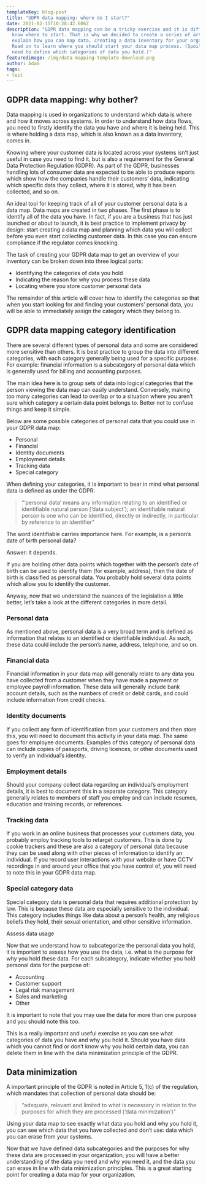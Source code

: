 ```yaml
---
templateKey: blog-post
title: "GDPR data mapping: where do I start?"
date: 2021-02-15T10:28:42.606Z
description: "GDPR data mapping can be a tricky exercise and it is difficult to
  know where to start. That is why we decided to create a series of articles to
  explain how you can map data, creating a data inventory for your organization.
  Read on to learn where you should start your data map process. (Spoiler: you
  need to define which categories of data you hold.)"
featuredimage: /img/data-mapping-template-download.png
author: Adam
tags:
- test
---
```

## GDPR data mapping: why bother?

Data mapping is used in organizations to understand which data is where and how it moves across systems. In order to understand how data flows, you need to firstly identify the data you have and where it is being held. This is where holding a data map, which is also known as a data inventory, comes in.

Knowing where your customer data is located across your systems isn’t just useful in case you need to find it, but is also a requirement for the General Data Protection Regulation (GDPR). As part of the GDPR, businesses handling lots of consumer data are expected to be able to produce reports which show how the companies handle their customers’ data, indicating which specific data they collect, where it is stored, why it has been collected, and so on.

An ideal tool for keeping track of all of your customer personal data is a data map. Data maps are created in two phases. The first phase is to identify all of the data you have. In fact, if you are a business that has just launched or about to launch, it is best practice to implement privacy by design: start creating a data map and planning which data you will collect before you even start collecting customer data. In this case you can ensure compliance if the regulator comes knocking.

The task of creating your GDPR data map to get an overview of your inventory can be broken down into three logical parts:

* Identifying the categories of data you hold
* Indicating the reason for why you process these data
* Locating where you store customer personal data

The remainder of this article will cover how to identify the categories so that when you start looking for and finding your customers’ personal data, you will be able to immediately assign the category which they belong to.

## GDPR data mapping category identification

There are several different types of personal data and some are considered more sensitive than others. It is best practice to group the data into different categories, with each category generally being used for a specific purpose. For example: financial information is a subcategory of personal data which is generally used for billing and accounting purposes.

The main idea here is to group sets of data into logical categories that the person viewing the data map can easily understand. Conversely, making too many categories can lead to overlap or to a situation where you aren’t sure which category a certain data point belongs to. Better not to confuse things and keep it simple.

Below are some possible categories of personal data that you could use in your GDPR data map:

* Personal
* Financial
* Identity documents
* Employment details
* Tracking data
* Special category

When defining your categories, it is important to bear in mind what personal data is defined as under the GDPR:

> “‘personal data’ means any information relating to an identified or identifiable natural person (‘data subject’); an identifiable natural person is one who can be identified, directly or indirectly, in particular by reference to an identifier”

The word identifiable carries importance here. For example, is a person’s date of birth personal data?



Answer: it depends.



If you are holding other data points which together with the person’s date of birth can be used to identify them (for example, address), then the date of birth is classified as personal data. You probably hold several data points which allow you to identify the customer.



Anyway, now that we understand the nuances of the legislation a little better, let’s take a look at the different categories in more detail.

### Personal data

As mentioned above, personal data is a very broad term and is defined as information that relates to an identified or identifiable individual. As such, these data could include the person’s name, address, telephone, and so on.

### Financial data

Financial information in your data map will generally relate to any data you have collected from a customer when they have made a payment or employee payroll information. These data will generally include bank account details, such as the numbers of credit or debit cards, and could include information from credit checks.

### Identity documents

If you collect any form of identification from your customers and then store this, you will need to document this activity in your data map. The same goes for employee documents. Examples of this category of personal data can include copies of passports, driving licences, or other documents used to verify an individual’s identity.

### Employment details

Should your company collect data regarding an individual’s employment details, it is best to document this in a separate category. This category generally relates to members of staff you employ and can include resumes, education and training records, or references.

### Tracking data

If you work in an online business that processes your customers data, you probably employ tracking tools to retarget customers. This is done by cookie trackers and these are also a category of personal data because they can be used along with other pieces of information to identify an individual. If you record user interactions with your website or have CCTV recordings in and around your office that you have control of, you will need to note this in your GDPR data map.

### Special category data

Special category data is personal data that requires additional protection by law. This is because these data are especially sensitive to the individual. This category includes things like data about a person’s health, any religious beliefs they hold, their sexual orientation, and other sensitive information.

Assess data usage

Now that we understand how to subcategorize the personal data you hold, it is important to assess how you use the data, i.e. what is the purpose for why you hold these data. For each subcategory, indicate whether you hold personal data for the purpose of:

* Accounting
* Customer support
* Legal risk management
* Sales and marketing
* Other

It is important to note that you may use the data for more than one purpose and you should note this too.

This is a really important and useful exercise as you can see what categories of data you have and why you hold it. Should you have data which you cannot find or don’t know why you hold certain data, you can delete them in line with the data minimization principle of the GDPR.

## Data minimization

A important principle of the GDPR is noted in Article 5, 1(c) of the regulation, which mandates that collection of personal data should be:

> “adequate, relevant and limited to what is necessary in relation to the purposes for which they are processed (‘data minimization’)”

Using your data map to see exactly what data you hold and why you hold it, you can see which data that you have collected and don’t use: data which you can erase from your systems.

Now that we have defined data subcategories and the purposes for why these data are processed in your organization, you will have a better understanding of the data you need and why you need it, and the data you can erase in line with data minimization principles. This is a great starting point for creating a data map for your organization.
